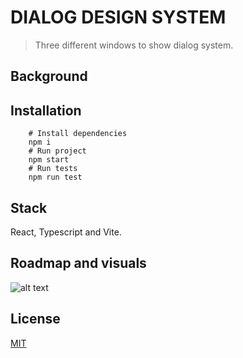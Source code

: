 # DIALOG DESIGN SYSTEM
> Three different windows to show dialog system.

## Background 

## Installation
```shell
    # Install dependencies
    npm i
    # Run project
    npm start
    # Run tests
    npm run test
```

## Stack
React, Typescript and Vite.

## Roadmap and visuals 
![alt text](https://github.com/bryantamayo1/NUWE-Dialog-design-system/src/assets/imgs/dialog_system.PNG?raw=true "Image 1")

## License 
[MIT](https://opensource.org/licenses/MIT)